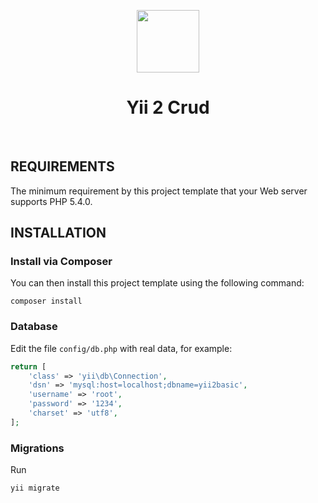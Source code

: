 <p align="center">
    <a href="https://github.com/yiisoft" target="_blank">
        <img src="https://avatars0.githubusercontent.com/u/993323" height="100px">
    </a>
    <h1 align="center">Yii 2 Crud</h1>
    <br>
</p>



REQUIREMENTS
------------

The minimum requirement by this project template that your Web server supports PHP 5.4.0.


INSTALLATION
------------

### Install via Composer


You can then install this project template using the following command:

~~~
composer install
~~~



### Database

Edit the file `config/db.php` with real data, for example:

```php
return [
    'class' => 'yii\db\Connection',
    'dsn' => 'mysql:host=localhost;dbname=yii2basic',
    'username' => 'root',
    'password' => '1234',
    'charset' => 'utf8',
];
```

### Migrations

Run

~~~
yii migrate
~~~